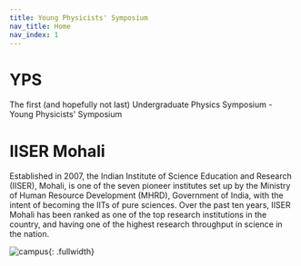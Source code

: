 ```yaml
---
title: Young Physicists' Symposium
nav_title: Home
nav_index: 1
---
```


# YPS

The first (and hopefully not last) Undergraduate Physics Symposium - Young Physicists' Symposium

# IISER Mohali

Established in 2007, the Indian Institute of Science Education and Research (IISER), Mohali, is one of the seven pioneer institutes set up by the Ministry of Human Resource Development (MHRD), Government of India, with the intent of becoming the IITs of pure sciences. Over the past ten years, IISER Mohali has been ranked as one of the top research institutions in the country, and having one of the highest research throughput in science in the nation.

![campus](https://www.iisermohali.ac.in/images/iiserm/bannerimgs/aboutus_banner.jpg){: .fullwidth}
